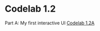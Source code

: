 # Codelab 1.2
Part A: My first interactive UI
[Codelab 1.2A](https://codelabs.developers.google.com/codelabs/android-training-layout-editor-part-a/index.html?index=..%2F..%2Fandroid-training#0)
